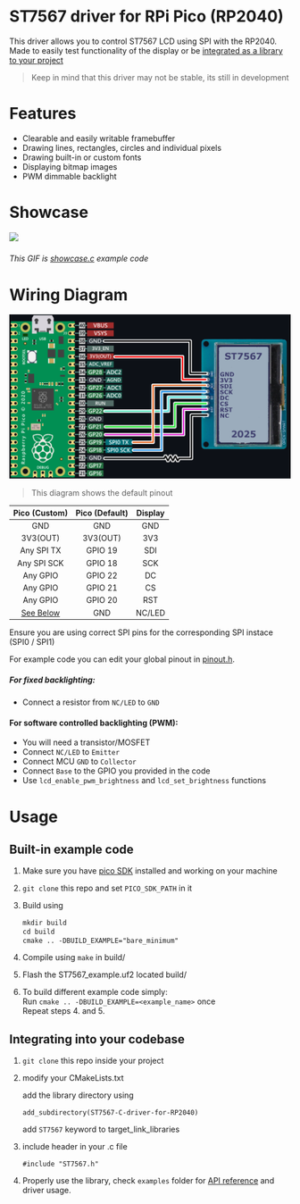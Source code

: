 # ST7567 driver for RPi Pico (RP2040)
This driver allows you to control ST7567 LCD using SPI with the RP2040. Made to easily test functionality of the display or be [integrated as a library to your project](#integrating-into-your-codebase)

> Keep in mind that this driver may not be stable, its still in development

# Features
- Clearable and easily writable framebuffer 
- Drawing lines, rectangles, circles and individual pixels
- Drawing built-in or custom fonts
- Displaying bitmap images
- PWM dimmable backlight

# Showcase
<img src="images/showcase.gif" width="300"/>

###### This GIF is [showcase.c](examples/showcase.c) example code

# Wiring Diagram

<img src="images/wiringDiagram.png" width="550"/>  

> This diagram shows the default pinout

| Pico (Custom) | Pico (Default) | Display |
| :------------:|:--------------:|:-------:|
| GND           | GND            | GND     |
| 3V3(OUT)      | 3V3(OUT)       | 3V3     |
| Any SPI TX    | GPIO 19        | SDI     |
| Any SPI SCK   | GPIO 18        | SCK     |
| Any GPIO      | GPIO 22        | DC      |
| Any GPIO      | GPIO 21        | CS      |
| Any GPIO      | GPIO 20        | RST     |
| [See Below](#for-fixed-backlighting)     | GND            | NC/LED  |

Ensure you are using correct SPI pins for the corresponding SPI instace (SPI0 / SPI1)

For example code you can edit your global pinout in [pinout.h](examples/pinout.h).


##### For fixed backlighting:  
- Connect a resistor from `NC/LED` to `GND`  

#### For software controlled backlighting (PWM):  
- You will need a transistor/MOSFET  
- Connect `NC/LED` to `Emitter`  
- Connect MCU `GND` to `Collector`  
- Connect `Base` to the GPIO you provided in the code  
- Use `lcd_enable_pwm_brightness` and `lcd_set_brightness` functions

# Usage

## Built-in example code
1. Make sure you have [pico SDK](https://github.com/raspberrypi/pico-sdk) installed and working on your machine
2. `git clone` this repo and set `PICO_SDK_PATH` in it
3. Build using

    ```
    mkdir build
    cd build
    cmake .. -DBUILD_EXAMPLE="bare_minimum"
    ```

4. Compile using `make` in build/
5. Flash the ST7567_example.uf2 located build/ 

6. To build different example code simply:  
    Run `cmake .. -DBUILD_EXAMPLE=<example_name>` once   
    Repeat steps 4. and 5.

## Integrating into your codebase
1. `git clone` this repo inside your project

2. modify your CMakeLists.txt 

    add the library directory using
    ``` 
    add_subdirectory(ST7567-C-driver-for-RP2040)
    ```
    add `ST7567` keyword to target_link_libraries

3. include header in your .c file
    ```
    #include "ST7567.h"
    ```

4. Properly use the library, check `examples` folder for [API reference](examples/README.md) and driver usage.
